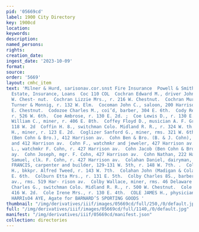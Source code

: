 ```yaml
---
pid: '05669cd'
label: 1900 City Directory
key: 1900cd
location: 
keywords: 
description: 
named_persons: 
rights: 
creation_date: 
ingest_date: '2023-10-09'
format: 
source: 
order: '5669'
layout: cmhc_item
text: 'Milner & Hurd, sarisonav.cor.snst Fire Insurance  Powell & Smith ssn. Real
  Estate, Insurance, Loans  Coc 110 COL  Cochran Edward M., driver John King, r. 216
  W. Chest- nut.  Cochran Lizzie Mrs., r. 216 W. Chestnut.  Cochran Murray J., wagonmkr
  Turner & Monnig, r. 132 W. Elm.  Cocoman John C., saloon, 200 Harrison av., r. 132
  E. Chestnut.  Codozoe Charles M., coi’d, barber, 304 E. 6th.  Cody Redmond J., miner,
  r. 526 W. 6th.  Coe Ambrose, r. 130 E. 2d. ;  Coe Lewis D., r. 130 E. 2d.  Coffer
  William C., miner, r. 406 E. 8th.  Coffey Floyd D., musician A. F. Grundel & Co.,
  118 W. 2d  Coffin H. 8., switchman Colo. Midland R. R., r. 324 W. th.  Cofield William
  H., miner, r. 123 E. 2d.  Coglizer Sanford G., miner, rms. 321 W. 6th.  Cohn Ben
  (Ben Cohn & Bro.), 412 Harrison av.  Cohn Ben & Bro. (B. & J. Cohn), jewelers, 222
  and 412 Harrison av.  Cohn F., watchmkr and jeweler, 427 Harrison av.  Cohn Gus
  L., watchmkr F. Cohn, r. 427 Harrison av.  Cohn Jacob (Ben Cohn & Bro.), 222 Harrison
  ay.  Cohn Joseph, mgr. F. Cohn, 427 Harrison av.  Cohn Nathan, 222 Harrison av.  Cohn
  Samuel, clk. F. Cohn, r. 427 Harrison av.  Colahan Daniel, dairyman, r. 143 W. 7th.  COLAHAN
  FRANCIS, carpenter and builder, 129-131 W. 5th, r. 148 W. 7th. .  Colahan George
  H., bkkpr. Alfred Tweed, r. 143 W. 7th.  Colahan John (Madigan & Colahan), r. 130
  E. 6th.  Colburn Etta Mrs., r. 131 E. 5th.  Colby Charles 8S., barber, 217 Harrison
  av., rms. 519 Har- rison av.  Colby Wallace, miner, rms. 46 Delaware Blk.  Cole
  Charles G., switchman Colo. Midland R. R., r. 500 W. Chestnut.  Cole Frank J., r.
  416 W. 2d.  Cole Irene Mrs., r. 130 E. 4th.  COLE JAMES H., physician, 114 E. 7th.  405
  HARRIsO4 AYE, Agate for BARNARD’S SPORTING GOODS '
thumbnail: "/img/derivatives/iiif/images/05669cd/full/250,/0/default.jpg"
full: "/img/derivatives/iiif/images/05669cd/full/1140,/0/default.jpg"
manifest: "/img/derivatives/iiif/05669cd/manifest.json"
collection: directories
---
```


